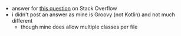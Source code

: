 
* answer for [this question](https://stackoverflow.com/questions/75062826) on Stack Overflow
* i didn't post an answer as mine is Groovy (not Kotlin) and not much different
    - though mine does allow multiple classes per file 

